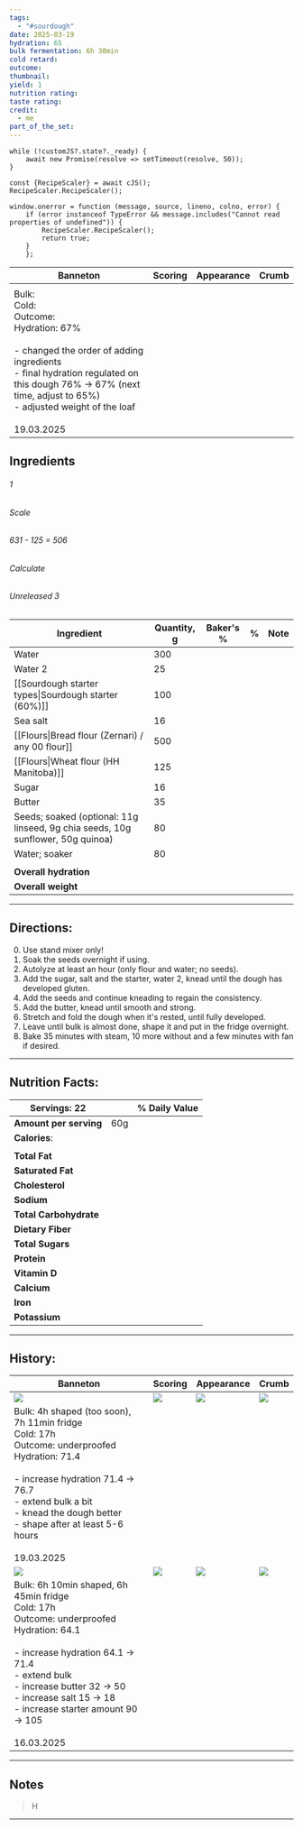 ```yaml
---
tags:
  - "#sourdough"
date: 2025-03-19
hydration: 65
bulk fermentation: 6h 30min
cold retard: 
outcome: 
thumbnail: 
yield: 1
nutrition rating: 
taste rating: 
credit:
  - me
part_of_the_set:
---
```

```dataviewjs
while (!customJS?.state?._ready) { 
	await new Promise(resolve => setTimeout(resolve, 50)); 
} 

const {RecipeScaler} = await cJS();
RecipeScaler.RecipeScaler();

window.onerror = function (message, source, lineno, colno, error) {
	if (error instanceof TypeError && message.includes("Cannot read properties of undefined")) {
		RecipeScaler.RecipeScaler();
		return true;
	}
    };
```

| Banneton                                                                                                                                                                                                                              | Scoring | Appearance | Crumb |
| ------------------------------------------------------------------------------------------------------------------------------------------------------------------------------------------------------------------------------------- | ------- | ---------- | ----- |
|                                                                                                                                                                                                                                       |         |            |       |
| Bulk: <br>Cold:<br>Outcome: <br>Hydration: 67%<br><br>- changed the order of adding ingredients<br>- final hydration regulated on this dough 76% -> 67% (next time, adjust to 65%)<br>- adjusted weight of the loaf<br><br>19.03.2025 |         |            |       |


## Ingredients

###### 1
###### Scale
###### 631 - 125 = 506
###### Calculate
###### Unreleased 3

| Ingredient                                                                      | Quantity, g | Baker's % | %   | Note |
| ------------------------------------------------------------------------------- | ----------- | --------- | --- | ---- |
| Water                                                                           | 300         |           |     |      |
| Water 2                                                                         | 25          |           |     |      |
| [[Sourdough starter types\|Sourdough starter (60%)]]                            | 100         |           |     |      |
| Sea salt                                                                        | 16          |           |     |      |
| [[Flours\|Bread flour (Zernari) / any 00 flour]]                                | 500         |           |     |      |
| [[Flours\|Wheat flour (HH Manitoba)]]                                           | 125         |           |     |      |
| Sugar                                                                           | 16          |           |     |      |
| Butter                                                                          | 35          |           |     |      |
| Seeds; soaked (optional: 11g linseed, 9g chia seeds, 10g sunflower, 50g quinoa) | 80          |           |     |      |
| Water; soaker                                                                   | 80          |           |     |      |
|                                                                                 |             |           |     |      |
| **Overall hydration**                                                           |             |           |     |      |
| **Overall weight**                                                              |             |           |     |      |






---
## Directions:

0. Use stand mixer only!
1. Soak the seeds overnight if using.
2. Autolyze at least an hour (only flour and water; no seeds).
3. Add the sugar, salt and the starter, water 2, knead until the dough has developed gluten.
4. Add the seeds and continue kneading to regain the consistency.
5. Add the butter, knead until smooth and strong.
6. Stretch and fold the dough when it's rested, until fully developed.
7. Leave until bulk is almost done, shape it and put in the fridge overnight.
8. Bake 35 minutes with steam, 10 more without and a few minutes with fan if desired.


---
## Nutrition Facts:

| **Servings:** 22       |       | % Daily Value |
| ---------------------- | ----- | ------------- |
| **Amount per serving** | 60g   |               |
| **Calories**:          |       |               |
|                        |       |               |
| **Total Fat**          |       |               |
| **Saturated Fat**      |       |               |
| **Cholesterol**        |       |               |
| **Sodium**             |       |               |
| **Total Carbohydrate** |       |               |
| **Dietary Fiber**      |       |               |
| **Total Sugars**       |       |               |
| **Protein**            |       |               |
| **Vitamin D**          |       |               |
| **Calcium**            |       |               |
| **Iron**               |       |               |
| **Potassium**          |       |               |

---
## History:

| Banneton                                                                                                                                                                                                                                                                     | Scoring                                                                                                                                                                                                                             | Appearance                                                                                                                                                                                                                           | Crumb                                                                                                                                                                                                                                |
| ---------------------------------------------------------------------------------------------------------------------------------------------------------------------------------------------------------------------------------------------------------------------------- | ----------------------------------------------------------------------------------------------------------------------------------------------------------------------------------------------------------------------------------- | ------------------------------------------------------------------------------------------------------------------------------------------------------------------------------------------------------------------------------------ | ------------------------------------------------------------------------------------------------------------------------------------------------------------------------------------------------------------------------------------ |
| ![](https://lh3.googleusercontent.com/pw/AP1GczN27FhU3d3bKfCDAx0jDu2mZt6MAaq8tGP3eowk--Qp_1R2bdd60kW7jEbfhg8lExMUqcHdbYr_KN0CMoPzPw2xUz1RC3xbmsJxPjzHgH_HlFpQ5qW1qZWCkkOXVQeQuqBM9O-Z2tZWnejw2wYKc3iI=w1204-h903-s-no-gm?authuser=0)                                         | ![](https://lh3.googleusercontent.com/pw/AP1GczNnEE54xju9W_mw7GPR-AOfITb0kcfiLbbTcjvW_4qbToOdKFyw6Qbv1qJm-8D-CZoknSYfCsnPY7OH_pf4iu17as6uokOuNeNL2EDCJRqaNsShl1Hqn8q8LfIADtrNuu0z0fqXu6f18rOVKgzodLYi=w677-h903-s-no-gm?authuser=0) | ![](https://lh3.googleusercontent.com/pw/AP1GczO79nE9ou69DSUQtcGg326B3jQw5GfbboK8vvq1CxBIEM3dizTq3ygIQryzJLwcXr5edb86rwilnEf0bPlwcGCiX8zZVutz7k4sDefpBG1Zu_G27itCoqwRqaXq29recEQP2ljmEVFi9zy7oBPVsuvJ=w1204-h903-s-no-gm?authuser=0) | ![](https://lh3.googleusercontent.com/pw/AP1GczMXUq7bEKW2fo7jpKkXGdxwtFrcV98yYw-c97Ytct5CZ7zhCAjuhRMSLtqoMi1J3738yUcbwwFn3eFlEIfaxz2svnVaYpZ30UB14giqGDw3AuJcfhW7eR4UXSAuudFzSOZG7mkrYTInzdfIxidEo6mG=w1204-h903-s-no-gm?authuser=0) |
| Bulk: 4h shaped (too soon), 7h 11min fridge<br>Cold: 17h<br>Outcome: underproofed<br>Hydration: 71.4<br><br>- increase hydration 71.4 -> 76.7<br>- extend bulk a bit<br>- knead the dough better<br>- shape after at least 5-6 hours<br><br>19.03.2025                       |                                                                                                                                                                                                                                     |                                                                                                                                                                                                                                      |                                                                                                                                                                                                                                      |
| ![](https://lh3.googleusercontent.com/pw/AP1GczNjn4jaWroTORe8_doQdlc9AuCESSkGcqHIxOf911oyfQfaYBRshnWS9vRR9NCsu5r6tC_XoQBdYU1AR4vhiY7VXX1kApbF12__E73RTPIYaiy6y3qXfQkmZtDusQZeMyRd2wyNnjamBFXv_AgnBh_3=w1204-h903-s-no-gm?authuser=0)                                         | ![](https://lh3.googleusercontent.com/pw/AP1GczMj1VW2_9xKp6KZD_ojGjEH1w1AsC5TRpXbbKM7wP7dXYDSrt6czdNchlUbflxuvqwqQ9otb_4KnnScbXIP1Y3hMs_TlbhhTzY16hvZThToRDnFeeUdXdlvVAYa8tTWy0KKge_nFtPlNdf33ypyLP3P=w712-h903-s-no-gm?authuser=0) | ![](https://lh3.googleusercontent.com/pw/AP1GczPkUf_XOBbEGv8XYfIzukhTXFEMU9MrRdS907JVndSCSinxRHc1-hJheIETn7yiOnlfKteb3d4dnyiGgB0YNd-dmiVku6azLcsPw92U3q7SMknchJ1vH2SJYs1UglFH1_dDudl0bBR4bi2_8QN8Pgoc=w1204-h903-s-no-gm?authuser=0) | ![](https://lh3.googleusercontent.com/pw/AP1GczPuHm0RexH6PUDhfcmx9YOwhrhAN-DxtG2uoZc8jVy8cVXFRlKsR7sNMYWxYEZV-J2YUvaX1mUWxwQYvjpc-fOqKF3Wp9fBh7UoOXxf6RPcS0Hh9lDdcWBmYdtgWVtqX4ZsW9UPLIiy3Ihh603_MCGm=w1280-h822-s-no-gm?authuser=0) |
| Bulk: 6h 10min shaped, 6h 45min fridge<br>Cold: 17h<br>Outcome: underproofed<br>Hydration: 64.1<br><br>- increase hydration 64.1 -> 71.4<br>- extend bulk<br>- increase butter 32 -> 50<br>- increase salt 15 -> 18<br>- increase starter amount 90 -> 105<br><br>16.03.2025 |                                                                                                                                                                                                                                     |                                                                                                                                                                                                                                      |                                                                                                                                                                                                                                      |


---
## Notes

> H

---



